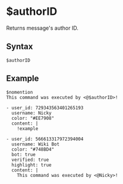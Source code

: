 # $authorID
Returns message's author ID. 

## Syntax
```
$authorID
```

## Example
```
$nomention
This command was executed by <@$authorID>!
```
``` discord yaml
- user_id: 729343563401265193
  username: Nicky
  color: "#EE7908"
  content: |
    !example

- user_id: 566613317972394004
  username: Wiki Bot
  color: "#748BD4"
  bot: true
  verified: true
  highlight: true
  content: |
    This command was executed by <@Nicky>!
```
